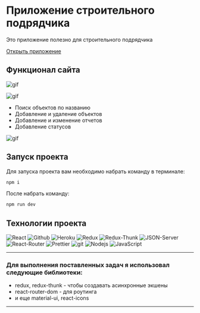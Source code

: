 # Приложение строительного подрядчика

<p> Это приложение полезно для строительного подрядчика </p>

<p><a href="https://contractor-site.herokuapp.com/" target="_blank">Открыть приложение</a></p>

## Функционал сайта

![gif](http://g.recordit.co/0yk5Q2ILr2.gif)

![gif](http://g.recordit.co/PSErdEdkyb.gif)

- Поиск объектов по названию
- Добавление и удаление объектов
- Добавление и изменение отчетов
- Добавление статусов


![gif](http://g.recordit.co/oNzAWaI1NM.gif)


## Запуск проекта

Для запуска проекта вам необходимо набрать команду в терминале:

```javascript
npm i
```

После набрать команду:

```javascript
npm run dev
```

## Технологии проекта

<p>
  <img alt="React" src="https://img.shields.io/badge/-React-45b8d8?style=for-the-badge&logo=react&logoColor=white" />
  <img alt="Github" src="https://img.shields.io/badge/-Github-black?style=for-the-badge&logo=github&logoColor=white" />
  <img alt="Heroku" src="https://img.shields.io/badge/-Heroku-764ABC?style=for-the-badge&logo=heroku&logoColor=white" />
  <img alt="Redux" src="https://img.shields.io/badge/-Redux-430098?style=for-the-badge&logo=redux&logoColor=white" />
  <img alt="Redux-Thunk" src="https://img.shields.io/badge/-Redux_Thunk-white?style=for-the-badge&logo=Redux&logoColor=430098" />
   <img alt="JSON-Server" src="https://img.shields.io/badge/-JSON_Server-white?style=for-the-badge&logo=JSON&logoColor=black" />
  <img alt="React-Router" src="https://img.shields.io/badge/-React_Router-black?style=for-the-badge&logo=react-router&logoColor=orange" />
  <img alt="Prettier" src="https://img.shields.io/badge/-Prettier-grey?style=for-the-badge&logo=Prettier&logoColor=orange" />
  <img alt="git" src="https://img.shields.io/badge/-Git-F05032?style=for-the-badge&logo=git&logoColor=white" />
  <img alt="Nodejs" src="https://img.shields.io/badge/-Nodejs-43853d?style=for-the-badge&logo=Node.js&logoColor=white" />
  <img alt="JavaScript" src="https://img.shields.io/badge/-JavaScript-yellow?style=for-the-badge&logo=JavaScript&logoColor=white" />
  </p>


---

### Для выполнения поставленных задач я использовал следующие библиотеки:

- redux, redux-thunk - чтобы создавать асинхронные экшены
- react-router-dom - для роутинга
- и еще material-ui, react-icons

---

